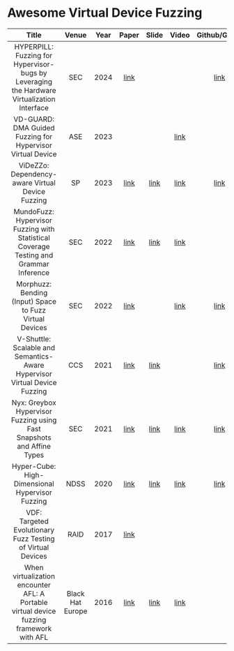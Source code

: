 # Awesome Virtual Device Fuzzing

|                                           Title                                            |      Venue       | Year |                                                                             Paper                                                                             |                                                                           Slide                                                                            |                        Video                        |                                        Github/Gitlab                                         |
| :----------------------------------------------------------------------------------------: | :--------------: | :--: | :-----------------------------------------------------------------------------------------------------------------------------------------------------------: | :--------------------------------------------------------------------------------------------------------------------------------------------------------: | :-------------------------------------------------: | :------------------------------------------------------------------------------------------: |
| HYPERPILL: Fuzzing for Hypervisor-bugs by Leveraging the Hardware Virtualization Interface |       SEC        | 2024 |                                                        [link](https://nebelwelt.net/files/24SEC3.pdf)                                                         |                                                                                                                                                            |                                                     |                         [link](https://github.com/HexHive/HyperPill)                         |
|                 VD-GUARD: DMA Guided Fuzzing for Hypervisor Virtual Device                 |       ASE        | 2023 |                                                                                                                                                               |                                                                                                                                                            | [link](https://www.youtube.com/watch?v=-8vZnTvTYpY) |
|                      ViDeZZo: Dependency-aware Virtual Device Fuzzing                      |        SP        | 2023 |                                                      [link](https://nebelwelt.net/files/23Oakland4.pdf)                                                       |                                         [link](https://cyruscyliu.github.io/posts/Talk-SSLab-20230726.public.pdf)                                          | [link](https://www.youtube.com/watch?v=rcQYZfiBRT0) |                          [link](https://github.com/HexHive/ViDeZZo)                          |
|   MundoFuzz: Hypervisor Fuzzing with Statistical Coverage Testing and Grammar Inference    |       SEC        | 2022 |                                                  [link](https://www.usenix.org/system/files/sec22-myung.pdf)                                                  |                                             [link](https://www.usenix.org/system/files/sec22_slides-myung.pdf)                                             | [link](https://www.youtube.com/watch?v=7nGN7Y9duMU) |                                                                                              |
|                  Morphuzz: Bending (Input) Space to Fuzz Virtual Devices                   |       SEC        | 2022 |                                                 [link](https://www.usenix.org/system/files/sec22-bulekov.pdf)                                                 |                                                                                                                                                            | [link](https://www.youtube.com/watch?v=BRezYTVGvJQ) | [link](https://gitlab.com/qemu-project/qemu/-/tree/c39deb218178d1fb814dd2138ceff4b541a03d85) |
|         V-Shuttle: Scalable and Semantics-Aware Hypervisor Virtual Device Fuzzing          |       CCS        | 2021 |                                                [link](https://nesa.zju.edu.cn/download/pgn_pdf_V-SHUTTLE.pdf)                                                 |                                           [link](https://nesa.zju.edu.cn/download/ppt/pgn_slides_V-SHUTTLE.pdf)                                            |                                                     |                        [link](https://github.com/hustdebug/v-shuttle)                        |
|           Nyx: Greybox Hypervisor Fuzzing using Fast Snapshots and Affine Types            |       SEC        | 2021 |                                                [link](https://www.usenix.org/system/files/sec21-schumilo.pdf)                                                 |                                           [link](https://www.usenix.org/system/files/sec21_slides_schumilo.pdf)                                            | [link](https://www.youtube.com/watch?v=ZsW5_Ukzl_8) |                          [link](https://github.com/RUB-SysSec/Nyx)                           |
|                      Hyper-Cube: High-Dimensional Hypervisor Fuzzing                       |       NDSS       | 2020 |                                       [link](https://www.ndss-symposium.org/wp-content/uploads/2020/02/23096-paper.pdf)                                       |                                         [link](https://www.ndss-symposium.org/wp-content/uploads/23096-slides.pdf)                                         | [link](https://www.youtube.com/watch?v=GmIlLKT_nH8) |                       [link](https://github.com/RUB-SysSec/Hypercube)                        |
|                 VDF: Targeted Evolutionary Fuzz Testing of Virtual Devices                 |       RAID       | 2017 |                                                   [link](https://www.cs.ucr.edu/~heng/pubs/VDF_raid17.pdf)                                                    |                                                                                                                                                            |                                                     |                                                                                              |
|  When virtualization encounter AFL: A Portable virtual device fuzzing framework with AFL   | Black Hat Europe | 2016 | [link](https://www.blackhat.com/docs/eu-16/materials/eu-16-Li-When-Virtualization-Encounters-AFL-A-Portable-Virtual-Device-Fuzzing-Framework-With-AFL-wp.pdf) | [link](https://www.blackhat.com/docs/eu-16/materials/eu-16-Li-When-Virtualization-Encounters-AFL-A-Portable-Virtual-Device-Fuzzing-Framework-With-AFL.pdf) | [link](https://www.youtube.com/watch?v=xy9GIWPxfeE) |                                                                                              |     |
